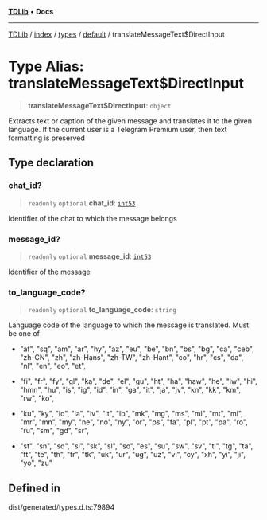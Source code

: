 [**TDLib**](../../../../../../README.md) • **Docs**

***

[TDLib](../../../../../../modules.md) / [index](../../../../../README.md) / [types](../../../README.md) / [default](../README.md) / translateMessageText$DirectInput

# Type Alias: translateMessageText$DirectInput

> **translateMessageText$DirectInput**: `object`

Extracts text or caption of the given message and translates it to the given language. If the current user is a Telegram Premium user, then text formatting is preserved

## Type declaration

### chat\_id?

> `readonly` `optional` **chat\_id**: [`int53`](int53.md)

Identifier of the chat to which the message belongs

### message\_id?

> `readonly` `optional` **message\_id**: [`int53`](int53.md)

Identifier of the message

### to\_language\_code?

> `readonly` `optional` **to\_language\_code**: `string`

Language code of the language to which the message is translated. Must be one of

- "af", "sq", "am", "ar", "hy", "az", "eu", "be", "bn", "bs", "bg", "ca", "ceb", "zh-CN", "zh", "zh-Hans", "zh-TW", "zh-Hant", "co", "hr", "cs", "da", "nl", "en", "eo", "et",

- "fi", "fr", "fy", "gl", "ka", "de", "el", "gu", "ht", "ha", "haw", "he", "iw", "hi", "hmn", "hu", "is", "ig", "id", "in", "ga", "it", "ja", "jv", "kn", "kk", "km", "rw", "ko",

- "ku", "ky", "lo", "la", "lv", "lt", "lb", "mk", "mg", "ms", "ml", "mt", "mi", "mr", "mn", "my", "ne", "no", "ny", "or", "ps", "fa", "pl", "pt", "pa", "ro", "ru", "sm", "gd", "sr",

- "st", "sn", "sd", "si", "sk", "sl", "so", "es", "su", "sw", "sv", "tl", "tg", "ta", "tt", "te", "th", "tr", "tk", "uk", "ur", "ug", "uz", "vi", "cy", "xh", "yi", "ji", "yo", "zu"

## Defined in

dist/generated/types.d.ts:79894
